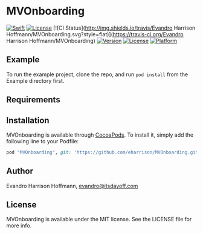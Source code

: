 # MVOnboarding

<a href="https://swift.org"><img src="https://img.shields.io/badge/Swift-3.0-orange.svg?style=flat" alt="Swift" /></a>
<a href="https://tldrlegal.com/license/mit-license"><img src="https://img.shields.io/badge/License-MIT-blue.svg?style=flat" alt="License" /></a>
[![CI Status](http://img.shields.io/travis/Evandro Harrison Hoffmann/MVOnboarding.svg?style=flat)](https://travis-ci.org/Evandro Harrison Hoffmann/MVOnboarding)
[![Version](https://img.shields.io/cocoapods/v/MVOnboarding.svg?style=flat)](http://cocoapods.org/pods/MVOnboarding)
[![License](https://img.shields.io/cocoapods/l/MVOnboarding.svg?style=flat)](http://cocoapods.org/pods/MVOnboarding)
[![Platform](https://img.shields.io/cocoapods/p/MVOnboarding.svg?style=flat)](http://cocoapods.org/pods/MVOnboarding)

## Example

To run the example project, clone the repo, and run `pod install` from the Example directory first.

## Requirements

## Installation

MVOnboarding is available through [CocoaPods](http://cocoapods.org). To install
it, simply add the following line to your Podfile:

```ruby
pod "MVOnboarding", git: 'https://github.com/eharrison/MVOnboarding.git', tag: '0.1.0'
```

## Author

Evandro Harrison Hoffmann, evandro@itsdayoff.com

## License

MVOnboarding is available under the MIT license. See the LICENSE file for more info.
